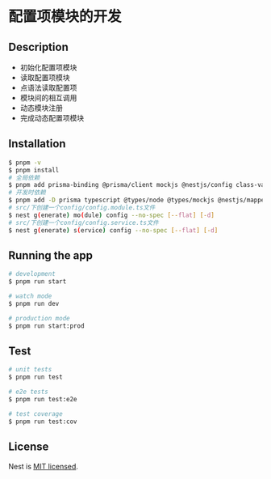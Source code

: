 # 配置项模块的开发

## Description

- 初始化配置项模块
- 读取配置项模块
- 点语法读取配置项
- 模块间的相互调用
- 动态模块注册
- 完成动态配置项模块

## Installation

```bash
$ pnpm -v
$ pnpm install
# 全局依赖
$ pnpm add prisma-binding @prisma/client mockjs @nestjs/config class-validator class-transformer argon2 @nestjs/passport passport passport-local @nestjs/jwt passport-jwt lodash multer dayjs express
# 开发时依赖
$ pnpm add -D prisma typescript @types/node @types/mockjs @nestjs/mapped-types @types/passport-local @types/passport-jwt @types/express @types/lodash @types/multer
# src/下创建一个config/config.module.ts文件
$ nest g(enerate) mo(dule) config --no-spec [--flat] [-d]
# src/下创建一个config/config.service.ts文件
$ nest g(enerate) s(ervice) config --no-spec [--flat] [-d]
```

## Running the app

```bash
# development
$ pnpm run start

# watch mode
$ pnpm run dev

# production mode
$ pnpm run start:prod
```

## Test

```bash
# unit tests
$ pnpm run test

# e2e tests
$ pnpm run test:e2e

# test coverage
$ pnpm run test:cov
```

## License

Nest is [MIT licensed](LICENSE).

